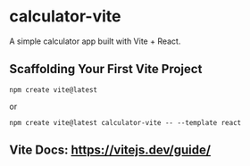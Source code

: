 # calculator-vite
A simple calculator app built with Vite + React.

## Scaffolding Your First Vite Project
`npm create vite@latest`

or

`npm create vite@latest calculator-vite -- --template react`

## Vite Docs: https://vitejs.dev/guide/
